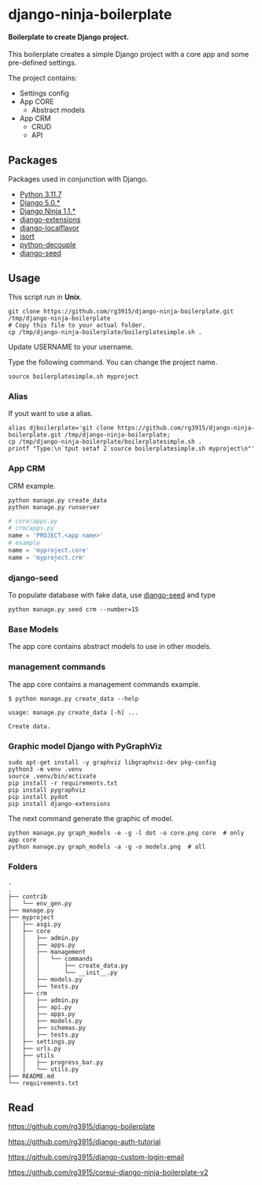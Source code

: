 # django-ninja-boilerplate

#### Boilerplate to create Django project.

This boilerplate creates a simple Django project with a core app and some pre-defined settings.

The project contains:

* Settings config
* App CORE
    * Abstract models
* App CRM
    * CRUD
    * API


## Packages

Packages used in conjunction with Django.

* [Python 3.11.7](https://www.python.org/downloads/)
* [Django 5.0.*](https://www.djangoproject.com/)
* [Django Ninja 1.1.*](https://django-ninja.dev/)
* [django-extensions](https://django-extensions.readthedocs.io/en/latest/installation_instructions.html)
* [django-localflavor](https://pypi.org/project/django-localflavor/)
* [isort](https://pypi.org/project/isort/)
* [python-decouple](https://pypi.org/project/python-decouple/)
* [django-seed](https://github.com/Brobin/django-seed)


## Usage

This script run in **Unix**.

```
git clone https://github.com/rg3915/django-ninja-boilerplate.git /tmp/django-ninja-boilerplate
# Copy this file to your actual folder.
cp /tmp/django-ninja-boilerplate/boilerplatesimple.sh .
```

Update USERNAME to your username.

Type the following command. You can change the project name.

```
source boilerplatesimple.sh myproject
```


### Alias

If yout want to use a alias.

```
alias djboilerplate='git clone https://github.com/rg3915/django-ninja-boilerplate.git /tmp/django-ninja-boilerplate;
cp /tmp/django-ninja-boilerplate/boilerplatesimple.sh .
printf "Type:\n`tput setaf 2`source boilerplatesimple.sh myproject\n"'
```

### App CRM

CRM example.

```
python manage.py create_data
python manage.py runserver
```




```python
# core/apps.py
# crm/apps.py
name = 'PROJECT.<app name>'
# example
name = 'myproject.core'
name = 'myproject.crm'
```

### django-seed

To populate database with fake data, use [django-seed](https://github.com/Brobin/django-seed) and type

```
python manage.py seed crm --number=15
```

### Base Models

The app core contains abstract models to use in other models.


### management commands

The app core contains a management commands example.

```
$ python manage.py create_data --help

usage: manage.py create_data [-h] ...

Create data.
```

### Graphic model Django with PyGraphViz

```
sudo apt-get install -y graphviz libgraphviz-dev pkg-config
python3 -m venv .venv
source .venv/bin/activate
pip install -r requirements.txt
pip install pygraphviz
pip install pydot
pip install django-extensions
```



The next command generate the graphic of model.

```
python manage.py graph_models -e -g -l dot -o core.png core  # only app core
python manage.py graph_models -a -g -o models.png  # all
```


### Folders

```
.
.
├── contrib
│   └── env_gen.py
├── manage.py
├── myproject
│   ├── asgi.py
│   ├── core
│   │   ├── admin.py
│   │   ├── apps.py
│   │   ├── management
│   │   │   └── commands
│   │   │       ├── create_data.py
│   │   │       └── __init__.py
│   │   ├── models.py
│   │   ├── tests.py
│   ├── crm
│   │   ├── admin.py
│   │   ├── api.py
│   │   ├── apps.py
│   │   ├── models.py
│   │   ├── schemas.py
│   │   ├── tests.py
│   ├── settings.py
│   ├── urls.py
│   ├── utils
│   │   ├── progress_bar.py
│   │   └── utils.py
├── README.md
└── requirements.txt
```

## Read

https://github.com/rg3915/django-boilerplate

https://github.com/rg3915/django-auth-tutorial

https://github.com/rg3915/django-custom-login-email

https://github.com/rg3915/coreui-django-ninja-boilerplate-v2
